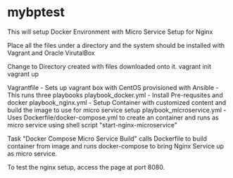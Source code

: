 # mybptest
This will setup Docker Environment with Micro Service Setup for Nginx

Place all the files under a directory and the system should be installed with Vagrant and Oracle VirutalBox

Change to Directory created with files downloaded onto it.
vagrant init
vagrant up

Vagrantfile - Sets up vagrant box with CentOS provisioned with Ansible
			- This runs three playbooks
	playbook_docker.yml
		- Install Pre-requsites and docker
	playbook_nginx.yml
		- Setup Container with customized content and build the image to use for micro service setup
	playbook_microservice.yml
		- Uses Dockerfile/docker-compose.yml to create an container and runs as micro service using shell script "start-nginx-microservice"
		
Task "Docker Compose Micro Service Build" calls Dockerfile to build container from image and runs docker-compose to bring Nginx Service up as micro service.

To test the nginx setup, access the page at port 8080.
